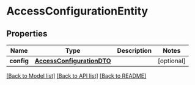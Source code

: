 # AccessConfigurationEntity

## Properties
Name | Type | Description | Notes
------------ | ------------- | ------------- | -------------
**config** | [**AccessConfigurationDTO**](AccessConfigurationDTO.md) |  | [optional] 

[[Back to Model list]](../README.md#documentation-for-models) [[Back to API list]](../README.md#documentation-for-api-endpoints) [[Back to README]](../README.md)



